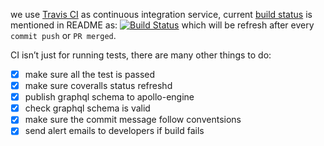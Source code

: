 
we use [Travis CI](https://travis-ci.org/) as continuous integration service,
current [build status](https://travis-ci.org/coderplanets/coderplanets_server) is
mentioned in README as: [![Build Status](https://travis-ci.org/coderplanets/coderplanets_server.svg?branch=dev)](https://travis-ci.org/coderplanets/coderplanets_server)
which will be refresh after every `commit push` or `PR merged`.

CI isn’t just for running tests, there are many other things to do:

- [x] make sure all the test is passed
- [x] make sure coveralls status refreshd
- [x] publish graphql schema to apollo-engine
- [x] check graphql schema is valid
- [x] make sure the commit message follow conventsions
- [x] send alert emails to developers if build fails
